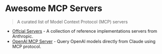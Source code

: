 # Awesome MCP Servers

> A curated list of Model Context Protocol (MCP) servers

- [Offcial Servers](https://github.com/modelcontextprotocol/servers) - A collection of reference implementations servers from Anthropic.
- [OpenAI MCP Server](https://github.com/pierrebrunelle/mcp-server-openai) - Query OpenAI models directly from Claude using MCP protocol.

